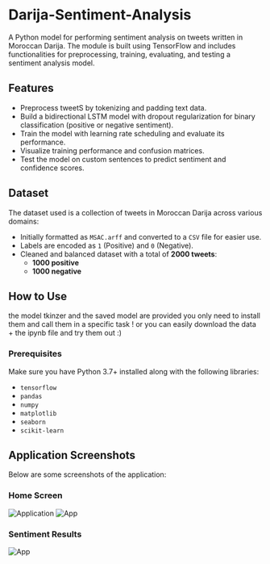 # Darija-Sentiment-Analysis

A Python model for performing sentiment analysis on tweets written in Moroccan Darija. The module is built using TensorFlow and includes functionalities for preprocessing, training, evaluating, and testing a sentiment analysis model.

## Features
- Preprocess tweetS by tokenizing and padding text data.
- Build a bidirectional LSTM model with dropout regularization for binary classification (positive or negative sentiment).
- Train the model with learning rate scheduling and evaluate its performance.
- Visualize training performance and confusion matrices.
- Test the model on custom sentences to predict sentiment and confidence scores.

## Dataset


The dataset used is a collection of tweets in Moroccan Darija across various domains:
- Initially formatted as `MSAC.arff` and converted to a `CSV` file for easier use.
- Labels are encoded as `1` (Positive) and `0` (Negative).
- Cleaned and balanced dataset with a total of **2000 tweets**:
  - **1000 positive**
  - **1000 negative**

## How to Use
the model tkinzer and the saved model are provided you only need to install them and call them in a specific task !
or you can easily download the data + the ipynb file and try them out :)
### Prerequisites

Make sure you have Python 3.7+ installed along with the following libraries:

- `tensorflow`
- `pandas`
- `numpy`
- `matplotlib`
- `seaborn`
- `scikit-learn`
## Application Screenshots

Below are some screenshots of the application:

### Home Screen
![Application](https://github.com/user-attachments/assets/6c0ff268-a158-4a5e-b0eb-bb0c1ccf8900)
![App](https://github.com/user-attachments/assets/620792e2-e59e-42d0-b96d-4cf2990f7c23)

### Sentiment Results
![App](https://github.com/user-attachments/assets/4a6edc97-0741-436a-b606-fcd148498f46)
